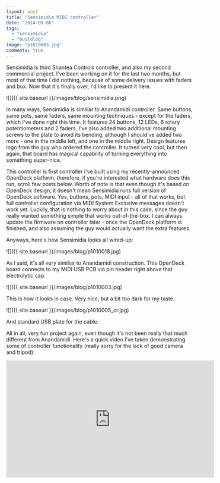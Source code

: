 ```yaml
---
layout: post
title: "Sensimidia MIDI controller"
date: "2014-09-06"
tags: 
  - "sensimidia"
  - "buildlog"
image: "p1010003.jpg"
comments: true
---
```


Sensimidia is third Shantea Controls controller, and also my second commercial project. I've been working on it for the last two months, but most of that time I did nothing, because of some delivery issues with faders and box. Now that it's finally over, I'd like to present it here.

![]({{ site.baseurl }}/images/blog/sensimidia.png)

In many ways, Sensimidia is similiar to Anandamidi controller. Same buttons, same pots, same faders, same mounting techniques - except for the faders, which I've done right this time. It features 24 buttons, 12 LEDs, 6 rotary potentiometers and 2 faders. I've also added two additional mounting screws to the plate to avoid its bending, although I should've added two more - one in the middle left, and one in the middle right. Design features logo from the guy who ordered the controller. It turned very cool, but then again, that board has magical capability of turning everything into something super-nice.

This controller is first controller I've built using my recently-announced OpenDeck platform, therefore, if you're interested what hardware does this run, scroll few posts below. Worth of note is that even though it's based on OpenDeck design, it doesn't mean Sensimidia runs full version of OpenDeck software. Yes, buttons, pots, MIDI input - all of that works, but full controller configuration via MIDI System Exclusive messages doesn't work yet. Luckily, that is nothing to worry about in this case, since the guy really wanted something simple that works out-of-the-box. I can always update the firmware on controller later - once the OpenDeck platform is finished, and also assuming the guy would actually want the extra features.

Anyways, here's how Sensimidia looks all wired-up:

![]({{ site.baseurl }}/images/blog/p1010018.jpg)

As I said, it's all very similiar to Anandamidi construction. This OpenDeck board connects to my MIDI USB PCB via pin header right above that electrolytic cap.

![]({{ site.baseurl }}/images/blog/p1010003.jpg)

This is how it looks in case. Very nice, but a bit too dark for my taste.

![]({{ site.baseurl }}/images/blog/p1010005_cr.jpg)

And standard USB plate for the cable.

All in all, very fun project again, even though it's not been really that much different from Anandamidi. Here's a quick video I've taken demonstrating some of controller functionality (really sorry for the lack of good camera and tripod):

<div class="videoWrapper">
<iframe width="560" height="315" src="https://www.youtube-nocookie.com/embed/1DqVZFMmq94" title="YouTube video player" frameborder="0" allow="accelerometer; autoplay; clipboard-write; encrypted-media; gyroscope; picture-in-picture" allowfullscreen></iframe>
</div>
